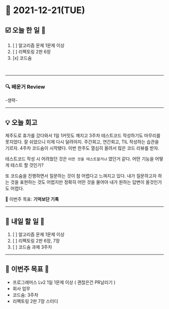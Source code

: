 # 📆 2021-12-21(TUE)
## ☑️ 오늘 한 일 📑
1. [ ] 알고리즘 문제 1문제 이상
2. [ ] 리펙토링 2판 6장 
3. [x] 코드숨

<br>

***

### 🔍️ 배운거 Review
-생략-  

***
## 💡  오늘  회고 

제주도로 휴가를 갔다와서 1일 1커밋도 깨지고 3주차 테스트코드 작성하기도 마무리를 못지었다. 잘 쉬었으니 이제 다시 달려야지. 
주간회고, 연간회고, TIL 작성하는 습관을 기르자. 4주차 코드숨이 시작됐다. 이번 한주도 열심히 올려서 많은 코드 리뷰를 받자. 

테스트코드 작성 시 어려웠던 것은 `어떤 것을 테스트할거냐` 였던거 같다. 어떤 기능을 어떻게 테스트 할 것인가?

또 코드숨을 진행하면서 질문하는 것이 참 어렵다고 느껴지고 있다. 내가 질문하고자 하는 것을 표현하는 것도 어렵지만 정확히 어떤 것을 물어야
내가 원하는 답변이 올것인가도 어렵다. 


🎯 이번주 목표: **기억보단 기록** 

***

## 🎯 내일 할 일 🎯
1. [ ] 알고리즘 문제 1문제 이상
2. [ ] 리펙토링 2판 6장, 7장
3. [ ] 코드숨 과제 3주차



***

## 🏁 이번주 목표 🏁   
- 프로그래머스 Lv2 1일 1문제 이상 ( 괜찮은건 PR날리기 )
- 회사 업무
- 코드숨: 3주차
- 리펙토링 2판 7장 스터디  
